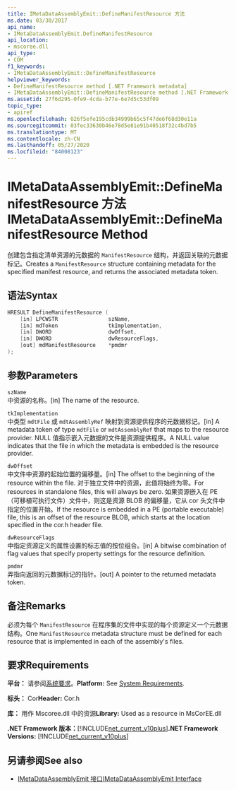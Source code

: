 ```yaml
---
title: IMetaDataAssemblyEmit::DefineManifestResource 方法
ms.date: 03/30/2017
api_name:
- IMetaDataAssemblyEmit.DefineManifestResource
api_location:
- mscoree.dll
api_type:
- COM
f1_keywords:
- IMetaDataAssemblyEmit::DefineManifestResource
helpviewer_keywords:
- DefineManifestResource method [.NET Framework metadata]
- IMetaDataAssemblyEmit::DefineManifestResource method [.NET Framework metadata]
ms.assetid: 27f6d295-0fe9-4cda-b77e-6e7d5c53df09
topic_type:
- apiref
ms.openlocfilehash: 026f5efe195cdb34999b65c5f47de6f68d30e11a
ms.sourcegitcommit: 03fec33630b46e78d5e81e91b40518f32c4bd7b5
ms.translationtype: MT
ms.contentlocale: zh-CN
ms.lasthandoff: 05/27/2020
ms.locfileid: "84008123"
---
```

# <a name="imetadataassemblyemitdefinemanifestresource-method"></a><span data-ttu-id="5dccd-102">IMetaDataAssemblyEmit::DefineManifestResource 方法</span><span class="sxs-lookup"><span data-stu-id="5dccd-102">IMetaDataAssemblyEmit::DefineManifestResource Method</span></span>
<span data-ttu-id="5dccd-103">创建包含指定清单资源的元数据的 `ManifestResource` 结构，并返回关联的元数据标记。</span><span class="sxs-lookup"><span data-stu-id="5dccd-103">Creates a `ManifestResource` structure containing metadata for the specified manifest resource, and returns the associated metadata token.</span></span>  
  
## <a name="syntax"></a><span data-ttu-id="5dccd-104">语法</span><span class="sxs-lookup"><span data-stu-id="5dccd-104">Syntax</span></span>  
  
```cpp  
HRESULT DefineManifestResource (  
    [in] LPCWSTR                szName,
    [in] mdToken                tkImplementation,
    [in] DWORD                  dwOffset,
    [in] DWORD                  dwResourceFlags,  
    [out] mdManifestResource    *pmdmr  
);  
```  
  
## <a name="parameters"></a><span data-ttu-id="5dccd-105">参数</span><span class="sxs-lookup"><span data-stu-id="5dccd-105">Parameters</span></span>  
 `szName`  
 <span data-ttu-id="5dccd-106">中资源的名称。</span><span class="sxs-lookup"><span data-stu-id="5dccd-106">[in] The name of the resource.</span></span>  
  
 `tkImplementation`  
 <span data-ttu-id="5dccd-107">中类型 `mdtFile` 或 `mdtAssemblyRef` 映射到资源提供程序的元数据标记。</span><span class="sxs-lookup"><span data-stu-id="5dccd-107">[in] A metadata token of type `mdtFile` or `mdtAssemblyRef` that maps to the resource provider.</span></span> <span data-ttu-id="5dccd-108">NULL 值指示嵌入元数据的文件是资源提供程序。</span><span class="sxs-lookup"><span data-stu-id="5dccd-108">A NULL value indicates that the file in which the metadata is embedded is the resource provider.</span></span>  
  
 `dwOffset`  
 <span data-ttu-id="5dccd-109">中文件中资源的起始位置的偏移量。</span><span class="sxs-lookup"><span data-stu-id="5dccd-109">[in] The offset to the beginning of the resource within the file.</span></span> <span data-ttu-id="5dccd-110">对于独立文件中的资源，此值将始终为零。</span><span class="sxs-lookup"><span data-stu-id="5dccd-110">For resources in standalone files, this will always be zero.</span></span> <span data-ttu-id="5dccd-111">如果资源嵌入在 PE （可移植可执行文件）文件中，则这是资源 BLOB 的偏移量，它从 cor 头文件中指定的位置开始。</span><span class="sxs-lookup"><span data-stu-id="5dccd-111">If the resource is embedded in a PE (portable executable) file, this is an offset of the resource BLOB, which starts at the location specified in the cor.h header file.</span></span>  
  
 `dwResourceFlags`  
 <span data-ttu-id="5dccd-112">中指定资源定义的属性设置的标志值的按位组合。</span><span class="sxs-lookup"><span data-stu-id="5dccd-112">[in] A bitwise combination of flag values that specify property settings for the resource definition.</span></span>  
  
 `pmdmr`  
 <span data-ttu-id="5dccd-113">弄指向返回的元数据标记的指针。</span><span class="sxs-lookup"><span data-stu-id="5dccd-113">[out] A pointer to the returned metadata token.</span></span>  
  
## <a name="remarks"></a><span data-ttu-id="5dccd-114">备注</span><span class="sxs-lookup"><span data-stu-id="5dccd-114">Remarks</span></span>  
 <span data-ttu-id="5dccd-115">必须为每个 `ManifestResource` 在程序集的文件中实现的每个资源定义一个元数据结构。</span><span class="sxs-lookup"><span data-stu-id="5dccd-115">One `ManifestResource` metadata structure must be defined for each resource that is implemented in each of the assembly's files.</span></span>  
  
## <a name="requirements"></a><span data-ttu-id="5dccd-116">要求</span><span class="sxs-lookup"><span data-stu-id="5dccd-116">Requirements</span></span>  
 <span data-ttu-id="5dccd-117">**平台：** 请参阅[系统要求](../../get-started/system-requirements.md)。</span><span class="sxs-lookup"><span data-stu-id="5dccd-117">**Platform:** See [System Requirements](../../get-started/system-requirements.md).</span></span>  
  
 <span data-ttu-id="5dccd-118">**标头：** Cor</span><span class="sxs-lookup"><span data-stu-id="5dccd-118">**Header:** Cor.h</span></span>  
  
 <span data-ttu-id="5dccd-119">**库：** 用作 Mscoree.dll 中的资源</span><span class="sxs-lookup"><span data-stu-id="5dccd-119">**Library:** Used as a resource in MsCorEE.dll</span></span>  
  
 <span data-ttu-id="5dccd-120">**.NET Framework 版本：**[!INCLUDE[net_current_v10plus](../../../../includes/net-current-v10plus-md.md)]</span><span class="sxs-lookup"><span data-stu-id="5dccd-120">**.NET Framework Versions:** [!INCLUDE[net_current_v10plus](../../../../includes/net-current-v10plus-md.md)]</span></span>  
  
## <a name="see-also"></a><span data-ttu-id="5dccd-121">另请参阅</span><span class="sxs-lookup"><span data-stu-id="5dccd-121">See also</span></span>

- [<span data-ttu-id="5dccd-122">IMetaDataAssemblyEmit 接口</span><span class="sxs-lookup"><span data-stu-id="5dccd-122">IMetaDataAssemblyEmit Interface</span></span>](imetadataassemblyemit-interface.md)
